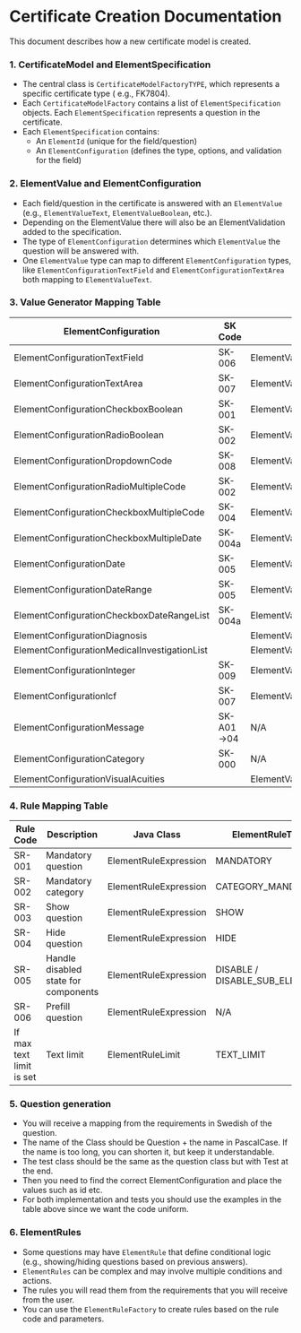 # Certificate Creation Documentation

This document describes how a new certificate model is created.

### 1. CertificateModel and ElementSpecification

- The central class is `CertificateModelFactoryTYPE`, which represents a specific certificate type (
  e.g., FK7804).
- Each `CertificateModelFactory` contains a list of `ElementSpecification` objects. Each
  `ElementSpecification` represents a question in the certificate.
- Each `ElementSpecification` contains:
    - An `ElementId` (unique for the field/question)
    - An `ElementConfiguration` (defines the type, options, and validation for the field)

### 2. ElementValue and ElementConfiguration

- Each field/question in the certificate is answered with an `ElementValue` (e.g.,
  `ElementValueText`, `ElementValueBoolean`, etc.).
- Depending on the ElementValue there will also be an ElementValidation added to the specification.
- The type of `ElementConfiguration` determines which `ElementValue` the question will be answered
  with.
- One `ElementValue` type can map to different `ElementConfiguration` types, like
  `ElementConfigurationTextField` and `ElementConfigurationTextArea` both mapping to
  `ElementValueText`.

### 3. Value Generator Mapping Table

| ElementConfiguration                         | SK Code    | ElementValue                         | Example Usage (Question)                     | Example Test File                                |
|----------------------------------------------|------------|--------------------------------------|----------------------------------------------|--------------------------------------------------|
| ElementConfigurationTextField                | SK-006     | ElementValueText                     | QuestionHalsotillstandPsykiska               | QuestionHalsotillstandPsykiskaTest               |
| ElementConfigurationTextArea                 | SK-007     | ElementValueText                     | QuestionHalsotillstandPsykiska               | QuestionHalsotillstandPsykiskaTest               |
| ElementConfigurationCheckboxBoolean          | SK-001     | ElementValueBoolean                  | QuestionSmittbararpenning                    | QuestionSmittbararpenningTest                    |
| ElementConfigurationRadioBoolean             | SK-002     | ElementValueBoolean                  | QuestionSmittbararpenning                    | QuestionSmittbararpenningTest                    |
| ElementConfigurationDropdownCode             | SK-008     | ElementValueCode                     | QuestionKannedomOmPatienten                  | QuestionKannedomOmPatienten                      |
| ElementConfigurationRadioMultipleCode        | SK-002     | ElementValueCode                     | QuestionPrognos (radio)                      | QuestionPrognosTest                              |
| ElementConfigurationCheckboxMultipleCode     | SK-004     | ElementValueCodeList                 | QuestionSysselsattning                       | QuestionSysselsattningTest                       |
| ElementConfigurationCheckboxMultipleDate     | SK-004a    | ElementValueDateList                 | QuestionUtlatandeBaseratPa                   | QuestionUtlatandeBaseratPaTest                   |
| ElementConfigurationDate                     | SK-005     | ElementValueDate                     | QuestionNarAktivaBehandlingenAvslutades      | QuestionNarAktivaBehandlingenAvslutadesTest      |
| ElementConfigurationDateRange                | SK-005     | ElementValueDateRange                | QuestionPeriodVardEllerTillsyn               | QuestionPeriodVardEllerTillsyn                   |
| ElementConfigurationCheckboxDateRangeList    | SK-004a    | ElementValueDateRangeList            | QuestionPeriod                               | QuestionPeriodTest                               |
| ElementConfigurationDiagnosis                |            | ElementValueDiagnosisList            | QuestionDiagnos                              | QuestionDiagnosTest                              |
| ElementConfigurationMedicalInvestigationList |            | ElementValueMedicalInvestigationList | QuestionUtredningEllerUnderlag               | QuestionUtredningEllerUnderlag                   |
| ElementConfigurationInteger                  | SK-009     | ElementValueInteger                  | QuestionAntalManader                         | QuestionAntalManaderTest                         |
| ElementConfigurationIcf                      | SK-007     | ElementValueIcf                      | QuestionAktivitetsbegransningar              | QuestionAktivitetsbegransningarTest              |
| ElementConfigurationMessage                  | SK-A01->04 | N/A                                  | MessageNedsattningArbetsformagaStartDateInfo | MessageNedsattningArbetsformagaStartDateInfoTest |
| ElementConfigurationCategory                 | SK-000     | N/A                                  | CategoryPrognos                              | CategoryPrognosTest                              |
| ElementConfigurationVisualAcuities           |            | ElementValueVisualAcuities           | QuestionSynkarpa                             | QuestionSynskarpaTest                            |

### 4. Rule Mapping Table

| Rule Code                | Description                          | Java Class            | ElementRuleType               |
|--------------------------|--------------------------------------|-----------------------|-------------------------------|
| SR-001                   | Mandatory question                   | ElementRuleExpression | MANDATORY                     |
| SR-002                   | Mandatory category                   | ElementRuleExpression | CATEGORY_MANDATORY            |
| SR-003                   | Show question                        | ElementRuleExpression | SHOW                          |
| SR-004                   | Hide question                        | ElementRuleExpression | HIDE                          |
| SR-005                   | Handle disabled state for components | ElementRuleExpression | DISABLE / DISABLE_SUB_ELEMENT |
| SR-006                   | Prefill question                     | ElementRuleExpression | N/A                           |
| If max text limit is set | Text limit                           | ElementRuleLimit      | TEXT_LIMIT                    |

### 5. Question generation

- You will receive a mapping from the requirements in Swedish of the question.
- The name of the Class should be Question + the name in PascalCase. If the name is too long, you
  can
  shorten it, but keep it understandable.
- The test class should be the same as the question class but with Test at the end.
- Then you need to find the correct ElementConfiguration and place the values such as id etc.
- For both implementation and tests you should use the examples in the table above since we want the
  code uniform.

### 6. ElementRules

- Some questions may have `ElementRule` that define conditional logic (e.g., showing/hiding
  questions based on previous answers).
- `ElementRules` can be complex and may involve multiple conditions and actions.
- The rules you will read them from the requirements that you will receive from the user.
- You can use the `ElementRuleFactory` to create rules based on the rule code and parameters.

